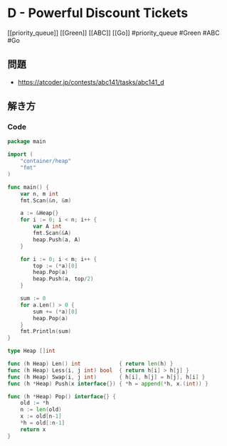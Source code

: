 # D - Powerful Discount Tickets
[[priority_queue]] [[Green]] [[ABC]] [[Go]]
#priority_queue #Green #ABC #Go 

## 問題
- https://atcoder.jp/contests/abc141/tasks/abc141_d

## 解き方
### Code
```go
package main

import (
	"container/heap"
	"fmt"
)

func main() {
	var n, m int
	fmt.Scan(&n, &m)

	a := &Heap{}
	for i := 0; i < n; i++ {
		var A int
		fmt.Scan(&A)
		heap.Push(a, A)
	}

	for i := 0; i < m; i++ {
		top := (*a)[0]
		heap.Pop(a)
		heap.Push(a, top/2)
	}

	sum := 0
	for a.Len() > 0 {
		sum += (*a)[0]
		heap.Pop(a)
	}
	fmt.Println(sum)
}

type Heap []int

func (h Heap) Len() int            { return len(h) }
func (h Heap) Less(i, j int) bool  { return h[i] > h[j] }
func (h Heap) Swap(i, j int)       { h[i], h[j] = h[j], h[i] }
func (h *Heap) Push(x interface{}) { *h = append(*h, x.(int)) }

func (h *Heap) Pop() interface{} {
	old := *h
	n := len(old)
	x := old[n-1]
	*h = old[:n-1]
	return x
}
```
